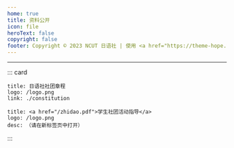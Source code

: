 ```yaml
---
home: true
title: 资料公开
icon: file
heroText: false
copyright: false
footer: Copyright © 2023 NCUT 日语社 | 使用 <a href="https://theme-hope.vuejs.press/zh/" target="_blank">VuePress Theme Hope</a> 主题 | MIT 协议 
---
```

___
::: card
```card
title: 日语社社团章程
logo: /logo.png
link: ./constitution
```

```card
title: <a href="/zhidao.pdf">学生社团活动指导</a>
logo: /logo.png
desc: （请在新标签页中打开）
```
:::